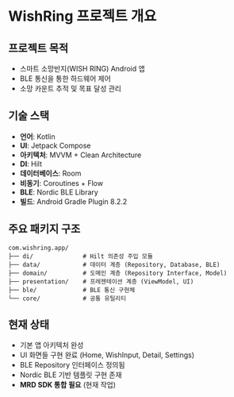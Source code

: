 # WishRing 프로젝트 개요

## 프로젝트 목적
- 스마트 소망반지(WISH RING) Android 앱
- BLE 통신을 통한 하드웨어 제어
- 소망 카운트 추적 및 목표 달성 관리

## 기술 스택
- **언어**: Kotlin
- **UI**: Jetpack Compose
- **아키텍처**: MVVM + Clean Architecture
- **DI**: Hilt
- **데이터베이스**: Room
- **비동기**: Coroutines + Flow  
- **BLE**: Nordic BLE Library
- **빌드**: Android Gradle Plugin 8.2.2

## 주요 패키지 구조
```
com.wishring.app/
├── di/              # Hilt 의존성 주입 모듈
├── data/            # 데이터 계층 (Repository, Database, BLE)
├── domain/          # 도메인 계층 (Repository Interface, Model)  
├── presentation/    # 프레젠테이션 계층 (ViewModel, UI)
├── ble/             # BLE 통신 구현체
└── core/            # 공통 유틸리티
```

## 현재 상태
- 기본 앱 아키텍처 완성
- UI 화면들 구현 완료 (Home, WishInput, Detail, Settings)
- BLE Repository 인터페이스 정의됨
- Nordic BLE 기반 템플릿 구현 존재
- **MRD SDK 통합 필요** (현재 작업)